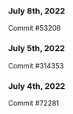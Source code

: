 ### July 8th, 2022

Commit #53208

### July 5th, 2022

Commit #314353


### July 4th, 2022

Commit #72281
